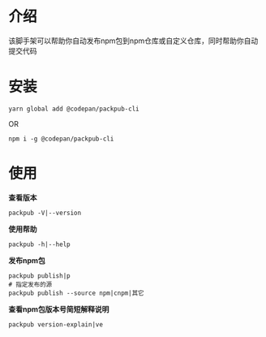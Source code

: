 # 介绍
该脚手架可以帮助你自动发布npm包到npm仓库或自定义仓库，同时帮助你自动提交代码
# 安装
```shell
yarn global add @codepan/packpub-cli
```
OR
```shell
npm i -g @codepan/packpub-cli
```

# 使用

**查看版本**

```shell
packpub -V|--version
```

**使用帮助**

```shell
packpub -h|--help
```

**发布npm包**

```shell
packpub publish|p
# 指定发布的源
packpub publish --source npm|cnpm|其它
```

**查看npm包版本号简短解释说明**

```shell
packpub version-explain|ve
```